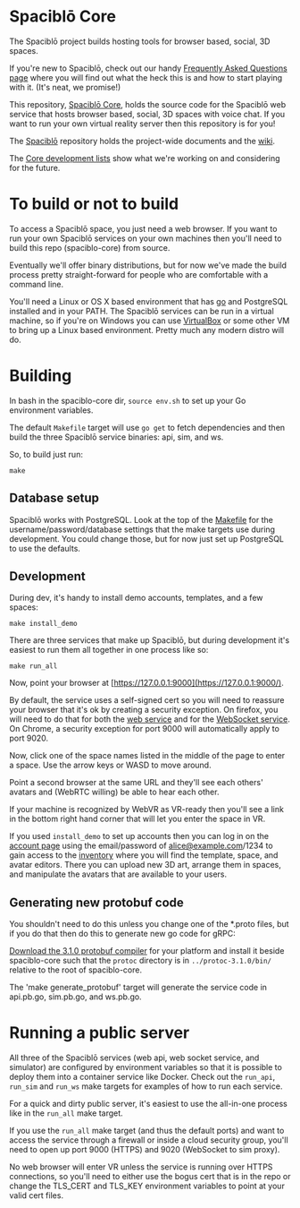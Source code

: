 # Spaciblō Core

The Spaciblō project builds hosting tools for browser based, social, 3D spaces.

If you're new to Spaciblō, check out our handy [Frequently Asked Questions page](https://github.com/Spaciblo/spaciblo/wiki/Frequently-Asked-Questions) where you will find out what the heck this is and how to start playing with it. (It's neat, we promise!)

This repository, [Spaciblō Core](https://github.com/Spaciblo/spaciblo-core), holds the source code for the Spaciblō web service that hosts browser based, social, 3D spaces with voice chat. If you want to run your own virtual reality server then this repository is for you!

The [Spaciblō](https://github.com/Spaciblo/spaciblo) repository holds the project-wide documents and the [wiki](https://github.com/Spaciblo/spaciblo/wiki). 

The [Core development lists](https://github.com/orgs/Spaciblo/projects/1) show what we're working on and considering for the future.

# To build or not to build

To access a Spaciblō space, you just need a web browser. If you want to run your own Spaciblō services on your own machines then you'll need to build this repo (spaciblo-core) from source.

Eventually we'll offer binary distributions, but for now we've made the build process pretty straight-forward for people who are comfortable with a command line.

You'll need a Linux or OS X based environment that has [go](https://golang.org/) and PostgreSQL installed and in your PATH. The Spaciblō services can be run in a virtual machine, so if you're on Windows you can use [VirtualBox](https://www.virtualbox.org/) or some other VM to bring up a Linux based environment. Pretty much any modern distro will do.

# Building

In bash in the spaciblo-core dir, `source env.sh` to set up your Go environment variables.

The default `Makefile` target will use `go get` to fetch dependencies and then build the three Spaciblō service binaries: api, sim, and ws.

So, to build just run:

	make

## Database setup

Spaciblō works with PostgreSQL. Look at the top of the [Makefile](https://github.com/Spaciblo/spaciblo-core/blob/master/Makefile) for the username/password/database settings that the make targets use during development. You could change those, but for now just set up PostgreSQL to use the defaults.

## Development

During dev, it's handy to install demo accounts, templates, and a few spaces:

	make install_demo

There are three services that make up Spaciblō, but during development it's easiest to run them all together in one process like so:

	make run_all

Now, point your browser at [https://127.0.0.1:9000](https://127.0.0.1:9000/).

By default, the service uses a self-signed cert so you will need to reassure your browser that it's ok by creating a security exception. On firefox, you will need to do that for both the [web service](https://127.0.0.1:9000/) and for the [WebSocket service](https://127.0.0.1:9020/). On Chrome, a security exception for port 9000 will automatically apply to port 9020.

Now, click one of the space names listed in the middle of the page to enter a space. Use the arrow keys or WASD to move around.

Point a second browser at the same URL and they'll see each others' avatars and (WebRTC willing) be able to hear each other.

If your machine is recognized by WebVR as VR-ready then you'll see a link in the bottom right hand corner that will let you enter the space in VR. 

If you used `install_demo` to set up accounts then you can log in on the [account page](https://127.0.0.1:9000/a/) using the email/password of alice@example.com/1234 to gain access to the [inventory](https://127.0.0.1:9000/i/) where you will find the template, space, and avatar editors. There you can upload new 3D art, arrange them in spaces, and manipulate the avatars that are available to your users.

## Generating new protobuf code

You shouldn't need to do this unless you change one of the *.proto files, but if you do that then do this to generate new go code for gRPC:

[Download the 3.1.0 protobuf compiler](https://github.com/google/protobuf/releases) for your platform and install it beside spaciblo-core such that the `protoc` directory is in `../protoc-3.1.0/bin/` relative to the root of spaciblo-core.

The 'make generate_protobuf' target will generate the service code in api.pb.go, sim.pb.go, and ws.pb.go.

# Running a public server

All three of the Spaciblō services (web api, web socket service, and simulator) are configured by environment variables so that it is possible to deploy them into a container service like Docker. Check out the `run_api`, `run_sim` and `run_ws` make targets for examples of how to run each service.

For a quick and dirty public server, it's easiest to use the all-in-one process like in the `run_all` make target.

If you use the `run_all` make target (and thus the default ports) and want to access the service through a firewall or inside a cloud security group, you'll need to open up port 9000 (HTTPS) and 9020 (WebSocket to sim proxy).

No web browser will enter VR unless the service is running over HTTPS connections, so you'll need to either use the bogus cert that is in the repo or change the TLS_CERT and TLS_KEY environment variables to point at your valid cert files.
